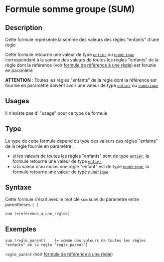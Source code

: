 # Formule somme groupe (SUM)
## Description
Cette formule représente la somme des valeurs des règles "enfants" d'une règle

Cette formule retourne une valeur de type [`entier`][valeur-de-retour] ou [`numérique`][valeur-de-retour] correspondant à la somme des valeurs de toutes les règles "enfants" de la règle dont la référence (voir [formule de référence à une règle][formule-reference-regle]) est forunie en paramètre

__ATTENTION__ :
Toutes les règles "enfants" de la règle dont la référence est fournie en paramètre doivent avoir une valeur de type [`entier`][valeur-de-retour] ou [`numérique`][valeur-de-retour]

## Usages
Il n'existe pas d' "usage" pour ce type de formule

## Type
Le type de cette formule dépend du type des valeurs des règles "enfants" de la règle fournie en paramètre :
- si les valeurs de toutes les règles "enfants" sont de type [`entier`][valeur-de-retour], la formule retourne une valeur de type [`entier`][valeur-de-retour]
- si la valeur d'au moins une règle "enfant" est de type [`numérique`][valeur-de-retour], la formule retourne une valeur de type [`numérique`][valeur-de-retour]

## Syntaxe
Cette formule s'écrit avec le mot clé `sum` suivi du paramètre entre parenthèses `( )`

    sum (<reference_a_une_regle>)

## Exemples
    sum (regle_parent)    [= somme des valeurs de toutes les règles "enfants" de la règle "regle_parent"]

`regle_parent` (voir [formule de référence à une règle][formule-reference-regle])
    

[valeur-de-retour]: ../../lexique.md#valeur-de-retour
[formule-reference-regle]: ../call/rule_reference.md 